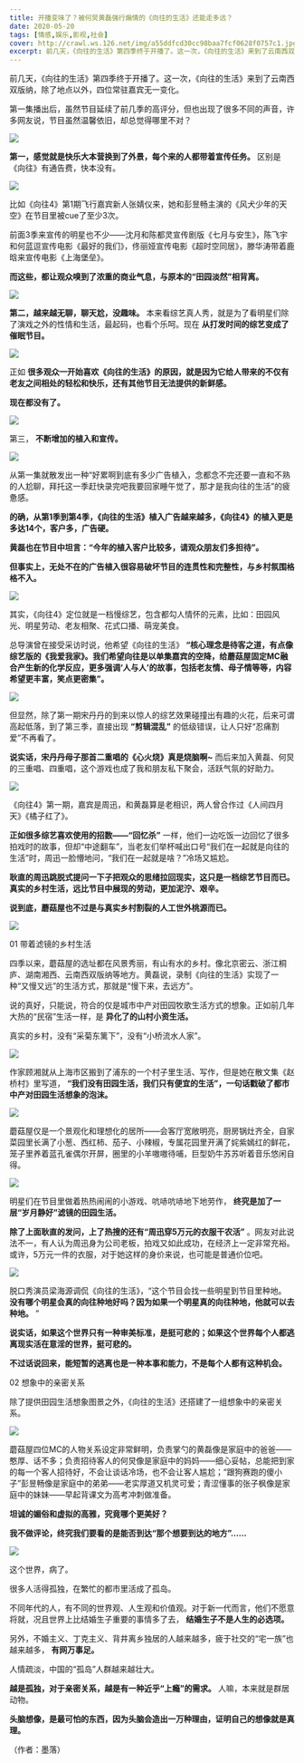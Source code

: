 ```yaml
---
title: 开播变味了？被何炅黄磊强行煽情的《向往的生活》还能走多远？
date: 2020-05-20
tags: [情感,娱乐,影视,社会]
cover: http://crawl.ws.126.net/img/a55ddfcd30cc98baa7fcf0628f0757c1.jpg
excerpt: 前几天，《向往的生活》第四季终于开播了。这一次，《向往的生活》来到了云南西双版纳，除了地点以外，四位常驻嘉宾无一变化。第一集播出后，虽然节目延续了前几季的高评分，但也出现了很多不同的声音，许多网友说，节目虽然温馨依旧，却总觉得哪里不对？
---
```

前几天，《向往的生活》第四季终于开播了。这一次，《向往的生活》来到了云南西双版纳，除了地点以外，四位常驻嘉宾无一变化。

第一集播出后，虽然节目延续了前几季的高评分，但也出现了很多不同的声音，许多网友说，节目虽然温馨依旧，却总觉得哪里不对？

![](http://crawl.ws.126.net/img/a55ddfcd30cc98baa7fcf0628f0757c1.jpg)  

**第一，感觉就是快乐大本营换到了外景，每个来的人都带着宣传任务。** 区别是《向往》有通告费，快本没有。

![](http://crawl.ws.126.net/img/f8fd550fe29c4eb87efe17a289ed57b2.jpg)  

比如《向往4》第1期飞行嘉宾新人张婧仪来，她和彭昱畅主演的《风犬少年的天空》在节目里被cue了至少3次。

前面3季来宣传的明星也不少——沈月和陈都灵宣传剧版《七月与安生》，陈飞宇和何蓝逗宣传电影《最好的我们》，佟丽娅宣传电影《超时空同居》，滕华涛带着鹿晗来宣传电影《上海堡垒》。

**而这些，都让观众嗅到了浓重的商业气息，与原本的“田园淡然”相背离。**

![](http://crawl.ws.126.net/img/d9f54bcb7e84877d1adf7be4f5f40e04.jpg)  

**第二，越来越无聊，聊天尬，没趣味。** 本来看综艺真人秀，就是为了看明星们除了演戏之外的性情和生活，最起码，也看个乐呵。现在
**从打发时间的综艺变成了催眠节目。**

![](http://crawl.ws.126.net/img/16b991db4d48b38ed99db926bfbd36ad.jpg)  

正如 **很多观众一开始喜欢《向往的生活》的原因，就是因为它给人带来的不仅有老友之间相处的轻松和快乐，还有其他节目无法提供的新鲜感。**

**现在都没有了。**

![](http://crawl.ws.126.net/img/84d469cdee6a20963d60a44b614cd989.jpg)  

第三， **不断增加的植入和宣传。**

![](http://crawl.ws.126.net/img/d5e9aeb0b72636de5e853e8aa7324f7e.jpg)  

从第一集就散发出一种“好累啊到底有多少广告植入，念都念不完还要一直和不熟的人尬聊，拜托这一季赶快录完吧我要回家睡午觉了，那才是我向往的生活”的疲惫感。

**的确，从第1季到第4季，《向往的生活》植入广告越来越多，《向往4》的植入更是多达14个，客户多，广告硬。**

**黄磊也在节目中坦言：“今年的植入客户比较多，请观众朋友们多担待”。**

**但事实上，无处不在的广告植入很容易破坏节目的连贯性和完整性，与乡村氛围格格不入。**

![](http://crawl.ws.126.net/img/f857725fc85c6a544ff64fc4a3df2b2b.jpg)  

其实，《向往4》定位就是一档慢综艺，包含都勾人情怀的元素，比如：田园风光、明星劳动、老友相聚、花式口播、萌宠美食。

总导演曾在接受采访时说，他希望《向往的生活》
**“核心理念是待客之道，有点像综艺版的《我爱我家》。我们希望向往是以单集嘉宾的空降，给蘑菇屋固定MC融合产生新的化学反应，更多强调‘人与人’的故事，包括老友情、母子情等等，内容希望更丰富，笑点更密集”。**

![](http://crawl.ws.126.net/img/3c96be9adb5c47ccafeb0bc2b1022d30.jpg)  

但显然，除了第一期宋丹丹的到来以惊人的综艺效果碰撞出有趣的火花，后来可谓高起低落，到了第三季，直接出现 **“剪辑混乱”**
的低级错误，让人只好“忍痛割爱”不再看了。

**说实话，宋丹丹母子那首二重唱的《心火烧》真是烧脑啊~** 而后来加入黄磊、何炅的三重唱、四重唱，这个游戏也成了我和朋友私下聚会，活跃气氛的好助力。

![](http://crawl.ws.126.net/img/a99b19f219c0d9c7fbe2f29a2c1f5e46.jpg)  

《向往4》第一期，嘉宾是周迅，和黄磊算是老相识，两人曾合作过《人间四月天》《橘子红了》。

**正如很多综艺喜欢使用的招数——“回忆杀”**
一样，他们一边吃饭一边回忆了很多拍戏时的故事，但却“中途翻车”，当老友们举杯喊出口号“我们在一起就是向往的生活”时，周迅一脸懵地问，“我们在一起就是啥？”冷场又尴尬。

**耿直的周迅跳脱式提问一下子把观众的思绪拉回现实，这只是一档综艺节目而已。真实的乡村生活，远比节目中展现的劳动，更加泥泞、艰辛。**

**说到底，蘑菇屋也不过是与真实乡村割裂的人工世外桃源而已。**

![](http://crawl.ws.126.net/img/9fb4f38cfbae93a44b6e997c51141114.jpg)  

01 带着滤镜的乡村生活

四季以来，蘑菇屋的选址都在风景秀丽，有山有水的乡村。像北京密云、浙江桐庐、湖南湘西、云南西双版纳等地方。黄磊说，录制《向往的生活》实现了一种“又慢又远”的生活方式，那就是“慢下来，去远方”。

说的真好，只能说，符合的仅是城市中产对田园牧歌生活方式的想象。正如前几年大热的“民宿”生活一样，是 **异化了的山村小资生活。**

真实的乡村，没有“采菊东篱下”，没有“小桥流水人家”。

![](http://crawl.ws.126.net/img/7c7b5eb1edd709fff01e2c01a80eb59b.gif)  

作家顾湘就从上海市区搬到了浦东的一个村子里生活、写作，但是她在散文集《赵桥村》里写道，
**“我们没有田园生活，我们只有便宜的生活”，一句话戳破了都市中产对田园生活想象的泡沫。**

![](http://crawl.ws.126.net/img/f2c75f1dba1dcce72c8e486abfdbe1fc.jpg)  

蘑菇屋仅是一个景观化和理想化的居所——会客厅宽敞明亮，厨房锅灶齐全，自家菜园里长满了小葱、西红柿、茄子、小辣椒，专属花园里开满了姹紫嫣红的鲜花，笼子里养着蓝孔雀偶尔开屏，圈里的小羊嗷嗷待哺，巨型奶牛苏苏听着音乐悠闲自得。

![](http://crawl.ws.126.net/img/737734583dc2d8805de9d2995051326f.jpg)  

明星们在节目里做着热热闹闹的小游戏、吭哧吭哧地下地劳作， **终究是加了一层“岁月静好”滤镜的田园生活。**

**除了上面耿直的发问，上了热搜的还有“周迅穿5万元的衣服干农活”**
。网友对此说法不一，有人认为周迅身为公司老板，拍戏又如此成功，在经济上一定非常充裕。或许，5万元一件的衣服，对于她这样的身价来说，也可能是普通价位吧。

![](http://crawl.ws.126.net/img/5b6689877d2f0a63a7423eb059a72b7f.jpg)  

脱口秀演员梁海源调侃《向往的生活》，“这个节目会找一些明星到节目里种地。
**没有哪个明星会真的向往种地好吗？因为如果一个明星真的向往种地，他就可以去种地。** ”

**说实话，如果这个世界只有一种审美标准，是挺可悲的；如果这个世界每个人都逃离现实活在意淫的世界，挺可悲的。**

**不过话说回来，能短暂的逃离也是一种本事和能力，不是每个人都有这种机会。**

02 想象中的亲密关系

除了提供田园生活想象图景之外，《向往的生活》还搭建了一组想象中的亲密关系。

![](http://crawl.ws.126.net/img/dc948e738f274d73ee918f836402f5b1.jpg)  

蘑菇屋四位MC的人物关系设定非常鲜明，负责掌勺的黄磊像是家庭中的爸爸——憨厚、话不多；负责招待客人的何炅像是家庭中的妈妈——细心妥帖，总能把到家的每一个客人招待好，不会让谈话冷场，也不会让客人尴尬；“跟狗赛跑的傻小子”彭昱畅像是家庭中的弟弟——老实厚道又机灵可爱；青涩懂事的张子枫像是家庭中的妹妹——早起背课文为高考冲刺做准备。

**坦诚的媚俗和虚拟的高雅，究竟哪个更美好？**

**我不做评论，终究我们要看的是能否到达“那个想要到达的地方”……**

![](http://crawl.ws.126.net/img/703be985c29752a19e5f634502577910.jpg)  

这个世界，病了。

很多人活得孤独，在繁忙的都市里活成了孤岛。

不同年代的人，有不同的世界观、人生观和价值观。对于新一代而言，他们不愿意将就，况且世界上比结婚生子重要的事情多了去， **结婚生子不是人生的必选项。**

另外，不婚主义、丁克主义、背井离乡独居的人越来越多，疲于社交的“宅一族”也越来越多， **有网万事足。**

人情疏淡，中国的“孤岛”人群越来越壮大。

**越是孤独，对于亲密关系，越是有一种近乎“上瘾”的需求。** 人嘛，本来就是群居动物。

**头脑想像，是最可怕的东西，因为头脑会造出一万种理由，证明自己的想像就是真理。**

（作者：墨落）

